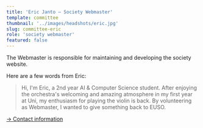 ```yaml
---
title: 'Eric Janto – Society Webmaster'
template: committee
thumbnail: '../images/headshots/eric.jpg'
slug: committee-eric
role: 'society webmaster'
featured: false
---
```



The Webmaster is responsible for maintaining and developing the
society website.

Here are a few words from Eric:

> Hi, I'm Eric, a 2nd year AI & Computer Science student. After enjoying the orchestra's welcoming and amazing atmosphere in my first year at Uni, my enthusiasm for playing the violin is back. By volunteering as Webmaster, I wanted to give something back to EUSO.

[→ Contact information](/contact/)